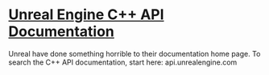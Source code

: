 # [Unreal Engine C++ API Documentation](https://community.gamedev.tv/t/unreal-engine-c-api-documentation/88049)

Unreal have done something horrible to their documentation home page. To search the C++ API documentation, start here: api.unrealengine.com